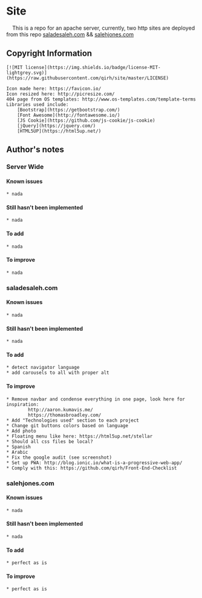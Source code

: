 # Site
&nbsp;&nbsp;&nbsp;&nbsp;This is a repo for an apache server, currently, two http sites are deployed from this repo [saladesaleh.com](http://saladesaleh.com) && [salehjones.com](http://salehjones.com)



## Copyright Information
	[![MIT license](https://img.shields.io/badge/license-MIT-lightgrey.svg)](https://raw.githubusercontent.com/qirh/site/master/LICENSE)

	Icon made here: https://favicon.io/
	Icon resized here: http://picresize.com/
	404 page from OS templates: http://www.os-templates.com/template-terms
	Libraries used include:
        [Bootstrap](https://getbootstrap.com/)
        [Font Awesome](http://fontawesome.io/)
        [JS Cookie](https://github.com/js-cookie/js-cookie)
        [jQuery](https://jquery.com/)
        [HTML5UP](https://html5up.net/)



## Author's notes
### Server Wide
#### Known issues
	* nada
#### Still hasn't been implemented
	* nada
#### To add
	* nada
#### To improve
	* nada

### saladesaleh.com
#### Known issues
	* nada
#### Still hasn't been implemented
	* nada
#### To add
	* detect navigator language
	* add carousels to all with proper alt
#### To improve
	* Remove navbar and condense everything in one page, look here for inspiration:
			http://aaron.kumavis.me/
			https://thomasbroadley.com/
	* Add "Technologies used" section to each project
	* Change git buttons colors based on language
	* Add photo
	* Floating menu like here: https://html5up.net/stellar
	* Should all css files be local?
	* Spanish
	* Arabic
	* Fix the google audit (see screenshot)
	* Set up PWA: http://blog.ionic.io/what-is-a-progressive-web-app/
	* Comply with this: https://github.com/qirh/Front-End-Checklist

### salehjones.com
#### Known issues
	* nada
#### Still hasn't been implemented
	* nada
#### To add
	* perfect as is
#### To improve
	* perfect as is
